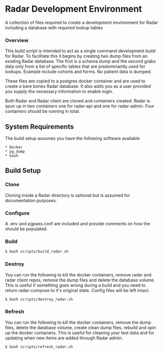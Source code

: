 # Radar Development Environment

A collection of files required to create a development environment for Radar including a database with required lookup tables

### Overview

This build script is intended to act as a single command development build for Radar. To facilitate this it begins by creating two dump files from an existing Radar database. The first is a schema dump and the second grabs data only from a list of specific tables that are predominantly used for lookups. Example include cohorts and forms. No patient data is dumped.

These files are copied to a postgres docker container and are used to create a bare bones Radar database. It also adds you as a user provided you supply the necessary information to enable login.

Both Radar and Radar client are cloned and containers created. Radar is spun up in two containers one for radar-api and one for radar-admin. Four containers should be running in total. 

## System Requirements

The build setup assumes you have the following software available 

    * Docker
    * pg_dump
    * bash


## Build Setup

### Clone

Cloning inside a Radar directory is optional but is assumed for documentation purposes.

### Configure

A .env and pgpass.conf are included and provide comments on how the should be populated.

### Build

```bash
$ bash scripts/build_radar.sh
```

### Destroy

You can run the following to kill the docker containers, remove radar and radar client repos, remove the dump files and delete the database volume. This is useful if something goes wrong during a build and you need to return radar-compose to it's original state. Config files will be left intact.

```bash
$ bash scripts/destroy_radar.sh
```

### Refresh

You can run the following to kill the docker containers, remove the dump files, delete the database volume, create clean dump files, rebuild and spin up the docker containers. This is useful for cleaning your test data and for updating when new items are added through Radar admin.

```bash
$ bash scripts/refresh_radar.sh
```
